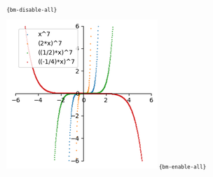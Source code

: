 `{bm-disable-all}`

![Graph(s) of x^7,(2*x)^7,((1/2)*x)^7,((-1/4)*x)^7](calculus_99513038396367277ee008dafa5ab376.png)
`{bm-enable-all}`


